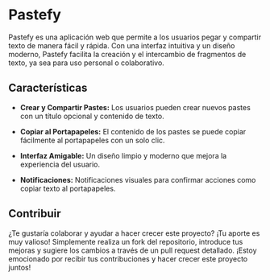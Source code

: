 # Pastefy
Pastefy es una aplicación web que permite a los usuarios pegar y compartir texto de manera fácil y rápida. Con una interfaz intuitiva y un diseño moderno, Pastefy facilita la creación y el intercambio de fragmentos de texto, ya sea para uso personal o colaborativo.

## Características
- **Crear y Compartir Pastes:** Los usuarios pueden crear nuevos pastes con un título opcional y contenido de texto.

- **Copiar al Portapapeles:** El contenido de los pastes se puede copiar fácilmente al portapapeles con un solo clic.
- **Interfaz Amigable:** Un diseño limpio y moderno que mejora la experiencia del usuario.
- **Notificaciones:** Notificaciones visuales para confirmar acciones como copiar texto al portapapeles.

## Contribuir
¿Te gustaría colaborar y ayudar a hacer crecer este proyecto? ¡Tu aporte es muy valioso! Simplemente realiza un fork del repositorio, introduce tus mejoras y sugiere los cambios a través de un pull request detallado. ¡Estoy emocionado por recibir tus contribuciones y hacer crecer este proyecto juntos!
